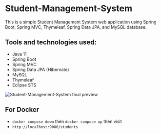 # Student-Management-System

This is a simple Student Management System web application using Spring Boot, Spring MVC, Thymeleaf, Spring Data JPA, and MySQL database.

## Tools and technologies used:
- Java 11
- Spring Boot
- Spring MVC
- Spring Data JPA (Hibernate)
- MySQL
- Thymeleaf
- Eclipse STS

![Student-Management-System final preview](https://github.com/pratapnea/Student-Management-System/blob/main/SMS-image.png)


## For Docker
- `docker compose down` then `docker compose up` then visit
- `http://localhost:9080/students`